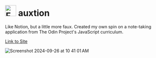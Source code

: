 # <img src="https://github.com/user-attachments/assets/00de0079-41c7-4c48-9723-591f457f4b77" width="36" height="36" alt="Fauxtion Logo"> auxtion
Like Notion, but a little more faux. 
Created my own spin on a note-taking application from The Odin Project's JavaScript curriculum.


[Link to Site](https://remosrulloda.github.io/Fauxtion/)

![Screenshot 2024-09-26 at 10 41 01 AM](https://github.com/user-attachments/assets/eb4c3aeb-8ff3-46e7-91e3-e4cc955c9912)
